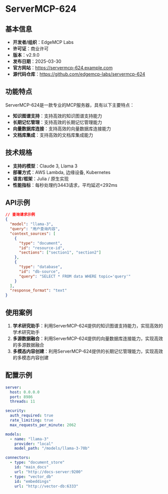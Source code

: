 # ServerMCP-624

## 基本信息

- **开发者/组织**：EdgeMCP Labs
- **许可证**：商业许可
- **版本**：v2.9.0
- **发布日期**：2025-03-30
- **官方网站**：https://servermcp-624.example.com
- **源代码仓库**：https://github.com/edgemcp-labs/servermcp-624

## 功能特点

ServerMCP-624是一款专业的MCP服务器，具有以下主要特点：

- **知识图谱支持**：支持高效的知识图谱支持能力
- **长期记忆管理**：支持高效的长期记忆管理能力
- **向量数据库连接**：支持高效的向量数据库连接能力
- **文档库集成**：支持高效的文档库集成能力


## 技术规格

- **支持的模型**：Claude 3, Llama 3
- **部署方式**：AWS Lambda, 边缘设备, Kubernetes
- **语言/框架**：Julia / 原生实现
- **性能指标**：每秒处理约3443请求，平均延迟<292ms

## API示例

```json
// 查询请求示例
{
  "model": "llama-3",
  "query": "用户查询内容",
  "context_sources": [
    {
      "type": "document",
      "id": "resource-id",
      "sections": ["section1", "section2"]
    },
    {
      "type": "database",
      "id": "db-source",
      "query": "SELECT * FROM data WHERE topic='query'"
    }
  ],
  "response_format": "text"
}
```

## 使用案例

1. **学术研究助手**：利用ServerMCP-624提供的知识图谱支持能力，实现高效的学术研究助手
2. **多源数据融合**：利用ServerMCP-624提供的向量数据库连接能力，实现高效的多源数据融合
3. **多模态内容创建**：利用ServerMCP-624提供的长期记忆管理能力，实现高效的多模态内容创建


## 配置示例

```yaml
server:
  host: 0.0.0.0
  port: 8986
  threads: 11

security:
  auth_required: true
  rate_limiting: true
  max_requests_per_minute: 2062

models:
  - name: "llama-3"
    provider: "local"
    model_path: "/models/llama-3-70b"

connectors:
  - type: "document_store"
    id: "main_docs"
    url: "http://docs-server:9200"
  - type: "vector_db"
    id: "embeddings"
    url: "http://vector-db:6333"
```